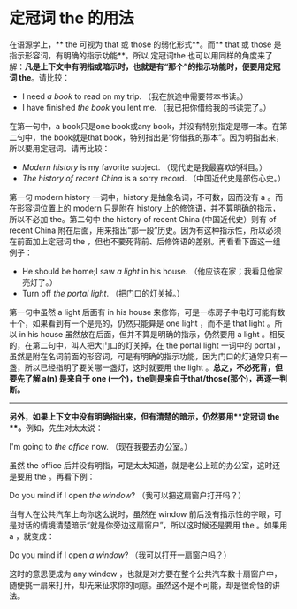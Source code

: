 # 定冠词 the 的用法

在语源学上，** the 可视为 that 或 those 的弱化形式**。而** that 或 those 是指示形容词，有明确的指示功能**。所以 定冠词the 也可以用同样的角度来了解：<b>凡是上下文中有明指或暗示时，也就是**有“那个”的指示功能**时，便要用定冠词 **the**</b>。请比较：
>  
- I need <em>a book</em> to read on my trip.
（我在旅途中需要带本书读。）  
- I have finished <em>the book</em> you lent me.
（我已把你借给我的书读完了。）

在第一句中，a book只是one book或any book，并没有特别指定是哪一本。在第二句中，the book就是that book，特别指出是“你借我的那本”。因为明指出来，所以要用定冠词。请再比较：
>  
- <em>Modern history</em> is my favorite subject.
（现代史是我最喜欢的科目。）
- <em>The history of recent China</em> is a sorry record.
（中国近代史是部伤心史。）

第一句 modern history 一词中，history 是抽象名词，不可数，因而没有 a 。而在形容词位置上的 modern 只是附在 history 上的修饰语，并不算明确的指示，所以不必加 the。第二句中 the history of recent China (中国近代史）则有 of recent China 附在后面，用来指出“那一段”历史。因为有这种指示性，所以必须在前面加上定冠词 the ，但也不要死背前、后修饰语的差别。再看看下面这一组例子：
>  
- He should be home;I saw <em>a light</em> in his house.
（他应该在家；我看见他家亮灯了。）
- Turn off <em>the portal light</em>.
（把门口的灯关掉。）

第一句中虽然 a light 后面有 in his house 来修饰，可是一栋房子中电灯可能有数十个，如果看到有一个是亮的，仍然只能算是 one light ，而不是 that light 。所以 in his house 虽然放在后面，但并不算是明确的指示，仍然要用 a light 。相反的，在第二句中，叫人把大门口的灯关掉，在 the portal light 一词中的 portal ，虽然是附在名词前面的形容词，可是有明确的指示功能，因为门口的灯通常只有一盏，所以已经指明了要关哪一盏灯，这时就要用 the light 。**总之，不必死背，但要先了解 a(n) 是来自于 one (一个)，the则是来自于that/those(那个)，再逐一判断。**


---


<b>另外，如果**上下文中没有明确指出来**，**但有清楚的暗示**，仍然要用**定冠词 the **。</b>例如，先生对太太说：
>  
I'm going to <em>the office</em> now.
（现在我要去办公室。）

虽然 the office 后并没有明指，可是太太知道，就是老公上班的办公室，这时还是要用 the 。再看下例：
>  
Do you mind if I open <em>the window</em>?
（我可以把这扇窗户打开吗？）

当有人在公共汽车上向你这么说时，虽然在 window 前后没有指示性的字眼，可是对话的情境清楚暗示“就是你旁边这扇窗户”，所以这时候还是要用 the 。如果用 a ，就变成：
>  
Do you mind if I open <em>a window</em>?
（我可以打开一扇窗户吗？）

这时的意思便成为 any window ，也就是对方要在整个公共汽车数十扇窗户中，随便挑一扇来打开，却先来征求你的同意。虽然这不是不可能，却是很奇怪的讲法。